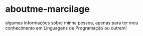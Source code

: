 # aboutme-marcilage
algumas informações sobre minha pessoa, apenas para ter meu conhecimento em Linguagens de Programação ou outrem!
